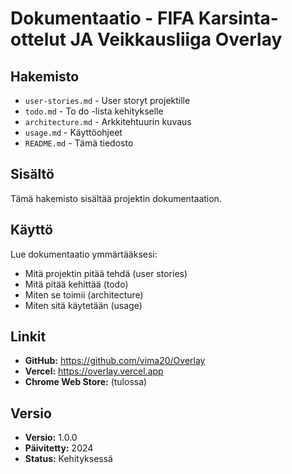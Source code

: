 # Dokumentaatio - FIFA Karsinta-ottelut JA Veikkausliiga Overlay

## Hakemisto

- `user-stories.md` - User storyt projektille
- `todo.md` - To do -lista kehitykselle
- `architecture.md` - Arkkitehtuurin kuvaus
- `usage.md` - Käyttöohjeet
- `README.md` - Tämä tiedosto

## Sisältö

Tämä hakemisto sisältää projektin dokumentaation.

## Käyttö

Lue dokumentaatio ymmärtääksesi:
- Mitä projektin pitää tehdä (user stories)
- Mitä pitää kehittää (todo)
- Miten se toimii (architecture)
- Miten sitä käytetään (usage)

## Linkit

- **GitHub:** https://github.com/vima20/Overlay
- **Vercel:** https://overlay.vercel.app
- **Chrome Web Store:** (tulossa)

## Versio

- **Versio:** 1.0.0
- **Päivitetty:** 2024
- **Status:** Kehityksessä
